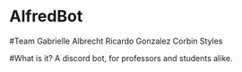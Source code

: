# AlfredBot

#Team
  Gabrielle Albrecht
  Ricardo Gonzalez
  Corbin Styles

#What is it?
  A discord bot, for professors and students alike.
